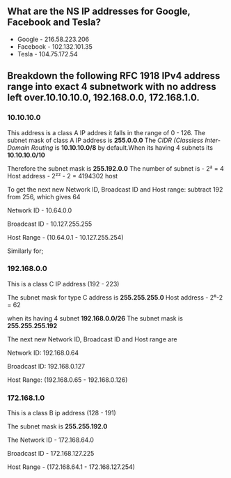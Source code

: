 ## What are the NS IP addresses for Google, Facebook and Tesla?

- Google - 216.58.223.206
- Facebook - 102.132.101.35
- Tesla - 104.75.172.54

## Breakdown the following RFC 1918 IPv4 address range into exact 4 subnetwork with no address left over.10.10.10.0, 192.168.0.0, 172.168.1.0.

### 10.10.10.0
This address is a class A IP addres it falls in the range of 0 - 126.
The subnet mask of class A IP address is **255.0.0.0**
The *CIDR (Classless Inter-Domain Routing* is  **10.10.10.0/8** by default.When its having 4 subnets its **10.10.10.0/10**

Therefore the subnet mask is **255.192.0.0**
The number of subnet is - 2² = 4
Host address - 2²² - 2 = 4194302 host

To get the next new Network ID, Broadcast ID and Host range:
subtract 192 from 256, which gives 64

Network ID - 10.64.0.0

Broadcast ID - 10.127.255.255

Host Range - (10.64.0.1 - 10.127.255.254)

Similarly for;

### 192.168.0.0
This is a class C IP address (192 - 223)

The subnet mask for type C address is **255.255.255.0**
Host address - 2⁶-2 = 62

when its having 4 subnet **192.168.0.0/26**
The subnet mask is **255.255.255.192**

The next new Network ID, Broadcast ID and Host range are

Network ID: 192.168.0.64

Broadcast ID: 192.168.0.127

Host Range: (192.168.0.65 - 192.168.0.126)

### 172.168.1.0
This is a class B ip address (128 - 191)

The subnet mask is **255.255.192.0**

The Network ID -  172.168.64.0

Broadcast ID - 172.168.127.225

Host Range -  (172.168.64.1 - 172.168.127.254)

